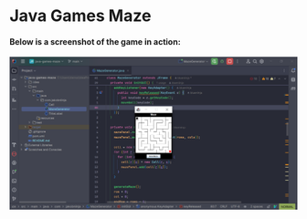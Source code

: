 # Java Games Maze

#### Below is a screenshot of the game in action:

![Maze Gameplay](./Maze-gameplay.png)